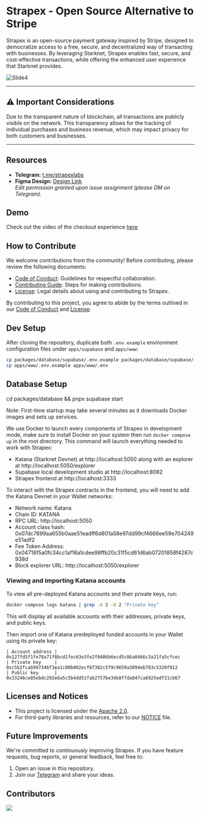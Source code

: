 # **Strapex - Open Source Alternative to Stripe**

Strapex is an open-source payment gateway inspired by Stripe, designed to democratize access to a free, secure, and decentralized way of transacting with businesses. By leveraging Starknet, Strapex enables fast, secure, and cost-effective transactions, while offering the enhanced user experience that Starknet provides.

![Slide4](https://github.com/user-attachments/assets/b9e4e13c-938e-4c29-a684-d94a084c0adf)

---

## **⚠️ Important Considerations**

Due to the transparent nature of blockchain, all transactions are publicly visible on the network. This transparency allows for the tracking of individual purchases and business revenue, which may impact privacy for both customers and businesses.

---

## **Resources**

- **Telegram:** [t.me/strapexlabs](https://t.me/strapexlabs)
- **Figma Design:** [Design Link](https://www.figma.com/design/1ZUxHzVqJw9vlY65cyYyvP/Untitled?node-id=0-1&t=a9OW5jcHrQkMgH0k-1)  
  _Edit permission granted upon issue assignment (please DM on Telegram)._

## **Demo**

Check out the video of the checkout experience [here](https://github.com/user-attachments/assets/9c8908ce-e0cc-44d8-b332-2873ce5cdb5c)

## **How to Contribute**

We welcome contributions from the community! Before contributing, please review the following documents:

- [Code of Conduct](CODE_OF_CONDUCT.md): Guidelines for respectful collaboration.
- [Contributing Guide](CONTRIBUTING.md): Steps for making contributions.
- [License](LICENSE): Legal details about using and contributing to Strapex.

By contributing to this project, you agree to abide by the terms outlined in our [Code of Conduct](CODE_OF_CONDUCT.md) and [License](LICENSE).

## **Dev Setup**

After cloning the repository, duplicate both `.env.example` environment configuration files under `apps/supabase` and `apps/www`:

```sh
cp packages/database/supabase/.env.example packages/database/supabase/.env
cp apps/www/.env.example apps/www/.env
```

## **Database Setup**

cd packages/database && pnpx supabase start

Note: First-time startup may take several minutes as it downloads Docker images and sets up services.

We use Docker to launch every components of Strapex in development mode, make sure to install Docker on your system then run `docker compose up` in the root directory.
This command will launch everything needed to work with Strapex:

- Katana (Starknet Devnet) at http://localhost:5050 along with an explorer at http://localhost:5050/explorer
- Supabase local development studio at http://localhost:8082
- Strapex frontend at http://localhost:3333

To interact with the Strapex contracts in the frontend, you will need to add the Katana Devnet in your Wallet networks:

- Network name: Katana
- Chain ID: KATANA
- RPC URL: http://localhost:5050
- Account class hash: 0x07dc7899aa655b0aae51eadff6d801a58e97dd99cf4666ee59e704249e51adf2
- Fee Token Address: 0x04718f5a0fc34cc1af16a1cdee98ffb20c31f5cd61d6ab07201858f4287c938d
- Block explorer URL: http://localhost:5050/explorer

### **Viewing and importing Katana accounts**

To view all pre-deployed Katana accounts and their private keys, run:

```sh
docker compose logs katana | grep -A 2 -B 2 "Private key"
```

This will display all available accounts with their addresses, private keys, and public keys.

Then import one of Katana predeployed funded accounts in your Wallet using its private key:

```
| Account address |  0x127fd5f1fe78a71f8bcd1fec63e3fe2f0486b6ecd5c86a0466c3a21fa5cfcec
| Private key     |  0xc5b2fcab997346f3ea1c00b002ecf6f382c5f9c9659a3894eb783c5320f912
| Public key      |  0x33246ce85ebdc292e6a5c5b4dd51fab2757be34b8ffda847ca6925edf31cb67
```

## **Licenses and Notices**

- This project is licensed under the [Apache 2.0](LICENSE).
- For third-party libraries and resources, refer to our [NOTICE](NOTICE) file.

## **Future Improvements**

We're committed to continuously improving Strapex. If you have feature requests, bug reports, or general feedback, feel free to:

1. Open an issue in this repository.
2. Join our [Telegram](https://t.me/strapexlabs) and share your ideas.

## **Contributors**

<a href="https://github.com/StrapexLabs/strapex/graphs/contributors">
  <img src="https://contrib.rocks/image?repo=StrapexLabs/strapex" />
</a>
